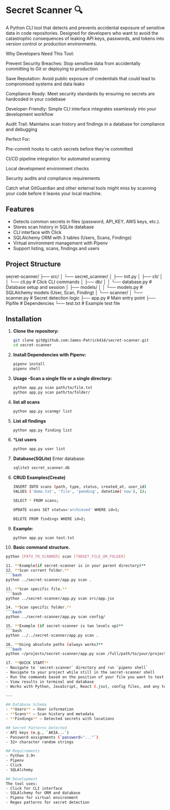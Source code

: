 # Secret Scanner 🔍

A Python CLI tool that detects and prevents accidental exposure of sensitive data in code repositories. Designed for developers who want to avoid the catastrophic consequences of leaking API keys, passwords, and tokens into version control or production environments.

Why Developers Need This Tool:

Prevent Security Breaches: Stop sensitive data from accidentally committing to Git or deploying to production

Save Reputation: Avoid public exposure of credentials that could lead to compromised systems and data leaks

Compliance Ready: Meet security standards by ensuring no secrets are hardcoded in your codebase

Developer-Friendly: Simple CLI interface integrates seamlessly into your development workflow

Audit Trail: Maintains scan history and findings in a database for compliance and debugging

Perfect For:

Pre-commit hooks to catch secrets before they're committed

CI/CD pipeline integration for automated scanning

Local development environment checks

Security audits and compliance requirements

Catch what GitGuardian and other external tools might miss by scanning your code before it leaves your local machine.



## Features

- Detects common secrets in files (password, API_KEY, AWS keys, etc.).
- Stores scan history in SQLite database
- CLI interface with Click
- SQLAlchemy ORM with 3 tables (Users, Scans, Findings)
- Virtual environment management with Pipenv
- Support listing, scans, findings and users

## Project Structure
secret-scanner/
├── src/
│ └── secret_scanner/
│ ├── init.py
│ ├── cli/
│ │ └── cli.py # Click CLI commands
│ ├── db/
│ │ └── database.py # Database setup and session
│ ├── models/
│ │ └── models.py # SQLAlchemy models (User, Scan, Finding)
│ └── scanner/
│ └── scanner.py # Secret detection logic
├── app.py # Main entry point
├── Pipfile # Dependencies
└── test.txt # Example test file

## Installation

1. **Clone the repository:**
   ```bash
   git clone git@github.com:James-Patrick416/secret-scanner.git
   cd secret-scanner

2. **Install Dependencies with Pipenv:**
   ```bash
   pipenv install
   pipenv shell

3. **Usage -Scan a single file or a single directory:**
   ```bash
   python app.py scan path/to/file.txt  
   python app.py scan path/to/folder/

4. **list all  scans**
   ```bash
   python app.py scanmgr list

5. **List all findings**
   ```bash
   python app.py finding list 

6. ***List users**
   ```bash
   python app.py user list

7. **Database(SQLite)**
   Enter database:
   ```bash
   sqlite3 secret_scanner.db 

8. **CRUD Examples(Create)**
   ```bash
   INSERT INTO scans (path, type, status, created_at, user_id)
   VALUES ('demo.txt', 'file', 'pending', datetime('now'), 1);

   SELECT * FROM scans;

   UPDATE scans SET status='archieved' WHERE id=1;

   DELETE FROM findings WHERE id=2;

9. **Example:**
   ```bash
   python app.py scan test.txt

10. **Basic command structure.**
   ```bash
   python [PATH_TO_SCANNER] scan [TARGET_FILE_OR_FOLDER]

11. **Example(if secret-scanner is in your parent directory)**
12. **Scan current folder.**
   ```bash
   python ../secret-scanner/app.py scan .

13. **Scan specific file.**
   ```bash
   python ../secret-scanner/app.py scan src/app.jsx

14. **Scan specific folder.**
   ```bash
   python ../secret-scanner/app.py scan config/

15. **Example (if secret-scanner is two levels up)**  
   ```bash
python ../../secret-scanner/app.py scan .

16. **Using absolute paths (always works)**  
   ```bash
python ~/projects/secret-scanner/app.py scan /full/path/to/your/project

17. **QUICK START**
- Navigate to `secret-scanner` directory and run `pipenv shell`
- Navigate to your project while still in the secret-scanner shell
- Run the commands based on the position of your file you want to test (see examples above)  
- View results in terminal and database  
- Works with Python, JavaScript, React (.jsx), config files, and any text files  

---

## Database Schema
- **Users** – User information  
- **Scans** – Scan history and metadata  
- **Findings** – Detected secrets with locations  

## Secret Patterns Detected
- API keys (e.g., `AKIA...`)  
- Password assignments (`password="..."`)  
- 32+ character random strings  

## Requirements
- Python 3.9+  
- Pipenv  
- Click  
- SQLAlchemy  

## Development
The tool uses:
- Click for CLI interface  
- SQLAlchemy for ORM and database  
- Pipenv for virtual environment  
- Regex patterns for secret detection
